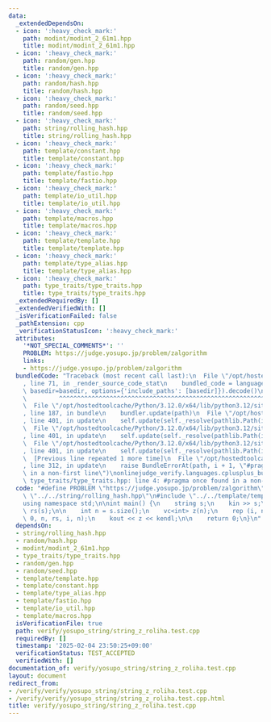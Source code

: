 ```yaml
---
data:
  _extendedDependsOn:
  - icon: ':heavy_check_mark:'
    path: modint/modint_2_61m1.hpp
    title: modint/modint_2_61m1.hpp
  - icon: ':heavy_check_mark:'
    path: random/gen.hpp
    title: random/gen.hpp
  - icon: ':heavy_check_mark:'
    path: random/hash.hpp
    title: random/hash.hpp
  - icon: ':heavy_check_mark:'
    path: random/seed.hpp
    title: random/seed.hpp
  - icon: ':heavy_check_mark:'
    path: string/rolling_hash.hpp
    title: string/rolling_hash.hpp
  - icon: ':heavy_check_mark:'
    path: template/constant.hpp
    title: template/constant.hpp
  - icon: ':heavy_check_mark:'
    path: template/fastio.hpp
    title: template/fastio.hpp
  - icon: ':heavy_check_mark:'
    path: template/io_util.hpp
    title: template/io_util.hpp
  - icon: ':heavy_check_mark:'
    path: template/macros.hpp
    title: template/macros.hpp
  - icon: ':heavy_check_mark:'
    path: template/template.hpp
    title: template/template.hpp
  - icon: ':heavy_check_mark:'
    path: template/type_alias.hpp
    title: template/type_alias.hpp
  - icon: ':heavy_check_mark:'
    path: type_traits/type_traits.hpp
    title: type_traits/type_traits.hpp
  _extendedRequiredBy: []
  _extendedVerifiedWith: []
  _isVerificationFailed: false
  _pathExtension: cpp
  _verificationStatusIcon: ':heavy_check_mark:'
  attributes:
    '*NOT_SPECIAL_COMMENTS*': ''
    PROBLEM: https://judge.yosupo.jp/problem/zalgorithm
    links:
    - https://judge.yosupo.jp/problem/zalgorithm
  bundledCode: "Traceback (most recent call last):\n  File \"/opt/hostedtoolcache/Python/3.12.0/x64/lib/python3.12/site-packages/onlinejudge_verify/documentation/build.py\"\
    , line 71, in _render_source_code_stat\n    bundled_code = language.bundle(stat.path,\
    \ basedir=basedir, options={'include_paths': [basedir]}).decode()\n          \
    \         ^^^^^^^^^^^^^^^^^^^^^^^^^^^^^^^^^^^^^^^^^^^^^^^^^^^^^^^^^^^^^^^^^^^^^^^^^^^^^^^^^\n\
    \  File \"/opt/hostedtoolcache/Python/3.12.0/x64/lib/python3.12/site-packages/onlinejudge_verify/languages/cplusplus.py\"\
    , line 187, in bundle\n    bundler.update(path)\n  File \"/opt/hostedtoolcache/Python/3.12.0/x64/lib/python3.12/site-packages/onlinejudge_verify/languages/cplusplus_bundle.py\"\
    , line 401, in update\n    self.update(self._resolve(pathlib.Path(included), included_from=path))\n\
    \  File \"/opt/hostedtoolcache/Python/3.12.0/x64/lib/python3.12/site-packages/onlinejudge_verify/languages/cplusplus_bundle.py\"\
    , line 401, in update\n    self.update(self._resolve(pathlib.Path(included), included_from=path))\n\
    \  File \"/opt/hostedtoolcache/Python/3.12.0/x64/lib/python3.12/site-packages/onlinejudge_verify/languages/cplusplus_bundle.py\"\
    , line 401, in update\n    self.update(self._resolve(pathlib.Path(included), included_from=path))\n\
    \  [Previous line repeated 1 more time]\n  File \"/opt/hostedtoolcache/Python/3.12.0/x64/lib/python3.12/site-packages/onlinejudge_verify/languages/cplusplus_bundle.py\"\
    , line 312, in update\n    raise BundleErrorAt(path, i + 1, \"#pragma once found\
    \ in a non-first line\")\nonlinejudge_verify.languages.cplusplus_bundle.BundleErrorAt:\
    \ type_traits/type_traits.hpp: line 4: #pragma once found in a non-first line\n"
  code: "#define PROBLEM \"https://judge.yosupo.jp/problem/zalgorithm\" \n\n#include\
    \ \"../../string/rolling_hash.hpp\"\n#include \"../../template/template.hpp\"\n\
    using namespace std;\n\nint main() {\n    string s;\n    kin >> s;\n    kk2::Roliha\
    \ rs(s);\n\n    int n = s.size();\n    vc<int> z(n);\n    rep (i, n) z[i] = kk2::Roliha::lcp(rs,\
    \ 0, n, rs, i, n);\n    kout << z << kendl;\n\n    return 0;\n}\n"
  dependsOn:
  - string/rolling_hash.hpp
  - random/hash.hpp
  - modint/modint_2_61m1.hpp
  - type_traits/type_traits.hpp
  - random/gen.hpp
  - random/seed.hpp
  - template/template.hpp
  - template/constant.hpp
  - template/type_alias.hpp
  - template/fastio.hpp
  - template/io_util.hpp
  - template/macros.hpp
  isVerificationFile: true
  path: verify/yosupo_string/string_z_roliha.test.cpp
  requiredBy: []
  timestamp: '2025-02-04 23:50:25+09:00'
  verificationStatus: TEST_ACCEPTED
  verifiedWith: []
documentation_of: verify/yosupo_string/string_z_roliha.test.cpp
layout: document
redirect_from:
- /verify/verify/yosupo_string/string_z_roliha.test.cpp
- /verify/verify/yosupo_string/string_z_roliha.test.cpp.html
title: verify/yosupo_string/string_z_roliha.test.cpp
---
```

